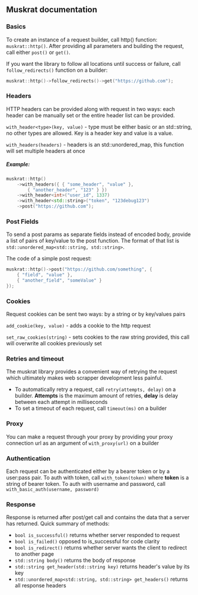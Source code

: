 ## Muskrat documentation

### Basics
To create an instance of a request builder, call http() function: `muskrat::http()`. 
After providing all parameters and building the request, call either `post()` or `get()`.

If you want the library to follow all locations until success or failure, call `follow_redirects()` function on a builder:
```c++
muskrat::http()->follow_redirects()->get("https://github.com");
```

### Headers
HTTP headers can be provided along with request in two ways: each header can be manually set or the entire header list 
can be provided.

`with_header<type>(key, value)` - type must be either basic or an std::string, no other types are allowed. Key is a header key and value is a value.

`with_headers(headers)` - headers is an std::unordered_map, this function will set multiple headers at once

##### Example:
```c++
muskrat::http()
    ->with_headers({ { "some_header", "value" }, 
        { "another_header", "123" } })
    ->with_header<int>("user_id", 1337)
    ->with_header<std::string>("token", "123debug123")
    ->post("https://github.com");
```

### Post Fields
To send a post params as separate fields instead of encoded body, provide a list of pairs of key/value to the post function. 
The format of that list is `std::unordered_map<std::string, std::string>`.

The code of a simple post request: 
```c++
muskrat::http()->post("https://github.com/something", {
    { "field", "value" },
    { "another_field", "someValue" }
});
```

### Cookies
Request cookies can be sent two ways: by a string or by key/values pairs

`add_cookie(key, value)` - adds a cookie to the http request

`set_raw_cookies(string)` - sets cookies to the raw string provided, this call will overwrite all cookies previously set

### Retries and timeout
The muskrat library provides a convenient way of retrying the request which ultimately makes web scrapper development less painful.

- To automatically retry a request, call `retry(attempts, delay)` on a builder. **Attempts** is the maximum amount of retries, **delay** is delay between each attempt in milliseconds 
- To set a timeout of each request, call `timeout(ms)` on a builder

### Proxy
You can make a request through your proxy by providing your proxy connection url as an argument of `with_proxy(url)` on a builder

### Authentication
Each request can be authenticated either by a bearer token or by a user:pass pair.
To auth with token, call `with_token(token)` where **token** is a string of bearer token. 
To auth with username and password, call `with_basic_auth(username, password)`

### Response
Response is returned after post/get call and contains the data that a server has returned.
Quick summary of methods:
- `bool is_successful()` returns whether server responded to request
- `bool is_failed()` opposed to is_successful for code clarity
- `bool is_redirect()` returns whether server wants the client to redirect to another page
- `std::string body()` returns the body of response
- `std::string get_header(std::string key)` returns header's value by its key
- `std::unordered_map<std::string, std::string> get_headers()` returns all response headers